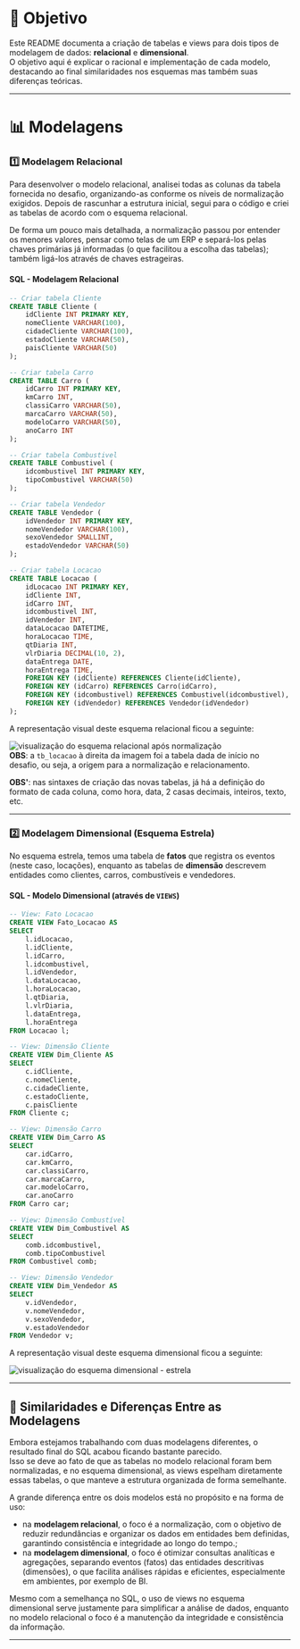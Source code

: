 
# 🎯 Objetivo

Este README documenta a criação de tabelas e views para dois tipos de modelagem de dados: **relacional** e **dimensional**.   
O objetivo aqui é explicar o racional e implementação de cada modelo, destacando ao final similaridades nos esquemas mas também suas diferenças teóricas.

---

# 📊 Modelagens

### 1️⃣ Modelagem Relacional

Para desenvolver o modelo relacional, analisei todas as colunas da tabela fornecida no desafio, organizando-as conforme os níveis de normalização exigidos. Depois de rascunhar a estrutura inicial, segui para o código e criei as tabelas de acordo com o esquema relacional. 

De forma um pouco mais detalhada, a normalização passou por entender os menores valores, pensar como telas de um ERP e separá-los pelas chaves primárias já informadas (o que facilitou a escolha das tabelas); também ligá-los através de chaves estrageiras.

#### SQL - Modelagem Relacional

```sql
-- Criar tabela Cliente
CREATE TABLE Cliente (
    idCliente INT PRIMARY KEY,
    nomeCliente VARCHAR(100),
    cidadeCliente VARCHAR(100),
    estadoCliente VARCHAR(50),
    paisCliente VARCHAR(50)
);

-- Criar tabela Carro
CREATE TABLE Carro (
    idCarro INT PRIMARY KEY,
    kmCarro INT,
    classiCarro VARCHAR(50),
    marcaCarro VARCHAR(50),
    modeloCarro VARCHAR(50),
    anoCarro INT
);

-- Criar tabela Combustivel
CREATE TABLE Combustivel (
    idcombustivel INT PRIMARY KEY,
    tipoCombustivel VARCHAR(50)
);

-- Criar tabela Vendedor
CREATE TABLE Vendedor (
    idVendedor INT PRIMARY KEY,
    nomeVendedor VARCHAR(100),
    sexoVendedor SMALLINT,
    estadoVendedor VARCHAR(50)
);

-- Criar tabela Locacao
CREATE TABLE Locacao (
    idLocacao INT PRIMARY KEY,
    idCliente INT,
    idCarro INT,
    idcombustivel INT,
    idVendedor INT,
    dataLocacao DATETIME,
    horaLocacao TIME,
    qtDiaria INT,
    vlrDiaria DECIMAL(10, 2),
    dataEntrega DATE,
    horaEntrega TIME,
    FOREIGN KEY (idCliente) REFERENCES Cliente(idCliente),
    FOREIGN KEY (idCarro) REFERENCES Carro(idCarro),
    FOREIGN KEY (idcombustivel) REFERENCES Combustivel(idcombustivel),
    FOREIGN KEY (idVendedor) REFERENCES Vendedor(idVendedor)
);
```

A representação visual deste esquema relacional ficou a seguinte:

![visualização do esquema relacional após normalização](/Sprint02/evidencias/normalizacao-mod-relacional.png)  
**OBS**: a `tb_locacao` à direita da imagem foi a tabela dada de início no desafio, ou seja, a origem para a normalização e relacionamento.

**OBS'**: nas sintaxes de criação das novas tabelas, já há a definição do formato de cada coluna, como hora, data, 2 casas decimais, inteiros, texto, etc.

---

### 2️⃣ Modelagem Dimensional (Esquema Estrela)

No esquema estrela, temos uma tabela de **fatos** que registra os eventos (neste caso, locações), enquanto as tabelas de **dimensão** descrevem entidades como clientes, carros, combustíveis e vendedores.

#### SQL - Modelo Dimensional (através de `VIEWS`)

```sql
-- View: Fato Locacao
CREATE VIEW Fato_Locacao AS
SELECT 
    l.idLocacao,
    l.idCliente,
    l.idCarro,
    l.idcombustivel,
    l.idVendedor,
    l.dataLocacao,
    l.horaLocacao,
    l.qtDiaria,
    l.vlrDiaria,
    l.dataEntrega,
    l.horaEntrega
FROM Locacao l;

-- View: Dimensão Cliente
CREATE VIEW Dim_Cliente AS
SELECT 
    c.idCliente,
    c.nomeCliente,
    c.cidadeCliente,
    c.estadoCliente,
    c.paisCliente
FROM Cliente c;

-- View: Dimensão Carro
CREATE VIEW Dim_Carro AS
SELECT 
    car.idCarro,
    car.kmCarro,
    car.classiCarro,
    car.marcaCarro,
    car.modeloCarro,
    car.anoCarro
FROM Carro car;

-- View: Dimensão Combustível
CREATE VIEW Dim_Combustivel AS
SELECT 
    comb.idcombustivel,
    comb.tipoCombustivel
FROM Combustivel comb;

-- View: Dimensão Vendedor
CREATE VIEW Dim_Vendedor AS
SELECT 
    v.idVendedor,
    v.nomeVendedor,
    v.sexoVendedor,
    v.estadoVendedor
FROM Vendedor v;
```
  
A representação visual deste esquema dimensional ficou a seguinte:

![visualização do esquema dimensional - estrela](/Sprint02/evidencias/mod-dimensional_estrela.png)

---

## 📝 Similaridades e Diferenças Entre as Modelagens

Embora estejamos trabalhando com duas modelagens diferentes, o resultado final do SQL acabou ficando bastante parecido.  
Isso se deve ao fato de que as tabelas no modelo relacional foram bem normalizadas, e no esquema dimensional, as views espelham diretamente essas tabelas, o que manteve a estrutura organizada de forma semelhante.

A grande diferença entre os dois modelos está no propósito e na forma de uso:  

- na **modelagem relacional**, o foco é a normalização, com o objetivo de reduzir redundâncias e organizar os dados em entidades bem definidas, garantindo consistência e integridade ao longo do tempo.;   
- na **modelagem dimensional**, o foco é otimizar consultas analíticas e agregações, separando eventos (fatos) das entidades descritivas (dimensões), o que facilita análises rápidas e eficientes, especialmente em ambientes, por exemplo de BI.  

Mesmo com a semelhança no SQL, o uso de views no esquema dimensional serve justamente para simplificar a análise de dados, enquanto no modelo relacional o foco é a manutenção da integridade e consistência da informação.

---
